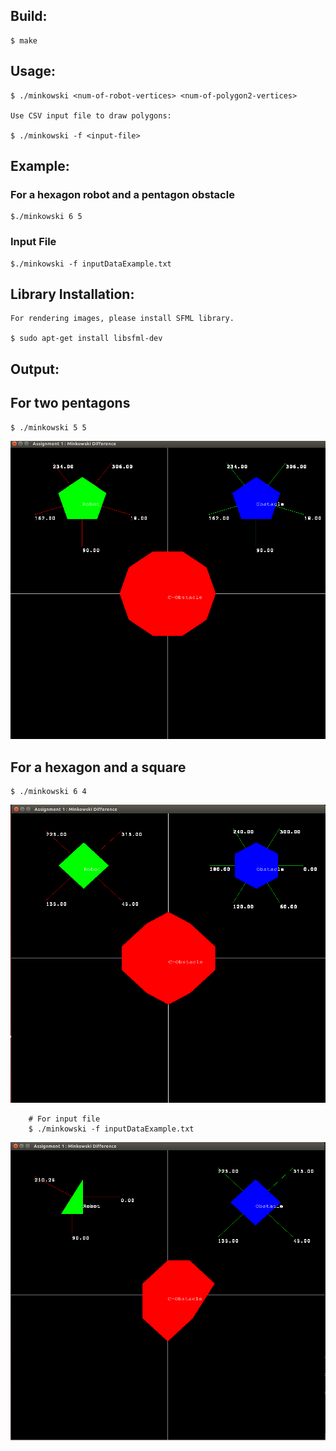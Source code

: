 
## Build:
	
	$ make

## Usage:

	$ ./minkowski <num-of-robot-vertices> <num-of-polygon2-vertices>
	
	Use CSV input file to draw polygons:
	
	$ ./minkowski -f <input-file>
	
## Example:

### For a hexagon robot and a pentagon obstacle
	$./minkowski 6 5 

### Input File
	$./minkowski -f inputDataExample.txt

## Library Installation:

	For rendering images, please install SFML library.

	$ sudo apt-get install libsfml-dev

## Output: 

## For two pentagons
	$ ./minkowski 5 5 

![alt text](https://github.com/bilalnurhusien/Minkowski-Difference/blob/master/images/MinkowskiDiffPentagon.png)

## For a hexagon and a square
	$ ./minkowski 6 4 

![alt text](https://github.com/bilalnurhusien/Minkowski-Difference/blob/master/images/MinkowskiDiffSquareHexagon.png)

        # For input file
        $ ./minkowski -f inputDataExample.txt

![alt text](https://github.com/bilalnurhusien/Minkowski-Difference/blob/master/images/MinkowskiDiffInputExample.png)
